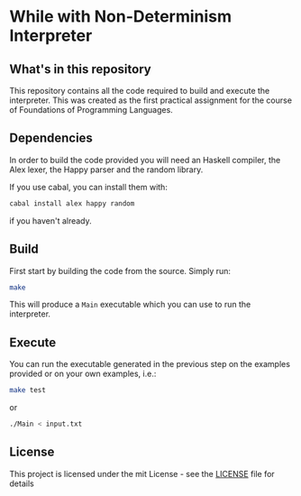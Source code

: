 # While with Non-Determinism Interpreter

## What's in this repository

This repository contains all the code required to build and execute the interpreter. This was created as the first practical assignment for the course of Foundations of Programming Languages.

## Dependencies

In order to build the code provided you will need an Haskell compiler, the Alex lexer, the Happy parser and the random library.

If you use cabal, you can install them with:

```sh
cabal install alex happy random
```

if you haven't already.

## Build

First start by building the code from the source. Simply run:

```sh
make
```

This will produce a `Main` executable which you can use to run the interpreter.

## Execute

You can run the executable generated in the previous step on the examples provided or on your own examples, i.e.:

```sh
make test
```

or

```sh
./Main < input.txt
```

## License

This project is licensed under the mit License - see the [LICENSE](LICENSE) file for details

